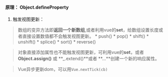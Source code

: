#### 原理： Object.defineProperty
1. 触发视图更新：

 >数组的变异方法即**返回一个新数组**,或者利用vue的**set**，给数组设置长度或者直接设置数值都不会触发视图更新。
    * push()
    * pop()
    * shift()
    * unshift()
    * splice()
    * sort()
    * reverse()

 >对象直接添加属性也不能触发视图更新，可利用vue的**set**，或者 **Object.assign()** 或 **_.extend()**或者 **...**创建一个新的响应属性。

 >Vue异步更新dom，可以用`Vue.nextTick(cb)`

